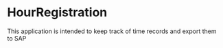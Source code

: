 # HourRegistration
This application is intended to keep track of time records and export them to SAP
